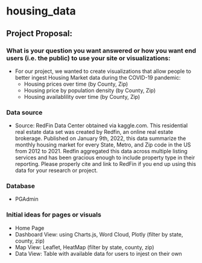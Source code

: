 # housing_data

## Project Proposal:

### What is your question you want answered or how you want end users (i.e. the public) to use your site or visualizations: 
* For our project, we wanted to create visualizations that allow people to better ingest Housing Market data during the COVID-19 pandemic:
  * Housing prices over time (by County, Zip)
  * Housing price by population density (by County, Zip)
  * Housing availablility over time (by County, Zip)

### Data source 

* Source: RedFin Data Center obtained via kaggle.com. This residential real estate data set was created by Redfin, an online real estate brokerage. Published on January 9th, 2022, this data summarize the monthly housing market for every State, Metro, and Zip code in the US from 2012 to 2021. Redfin aggregated this data across multiple listing services and has been gracious enough to include property type in their reporting. Please properly cite and link to RedFin if you end up using this data for your research or project.

### Database
* PGAdmin

### Initial ideas for pages or visuals
* Home Page
* Dashboard View: using Charts.js, Word Cloud, Plotly (filter by state, county, zip)
* Map View: Leaflet, HeatMap (filter by state, county, zip)
* Data View: Table with available data for users to injest on their own
